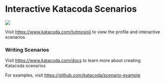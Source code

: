 # Interactive Katacoda Scenarios

[![](http://shields.katacoda.com/katacoda/tutmosisii/count.svg)](https://www.katacoda.com/tutmosisii "Get your profile on Katacoda.com")

Visit https://www.katacoda.com/tutmosisii to view the profile and interactive scenarios

### Writing Scenarios
Visit https://www.katacoda.com/docs to learn more about creating Katacoda scenarios

For examples, visit https://github.com/katacoda/scenario-example

